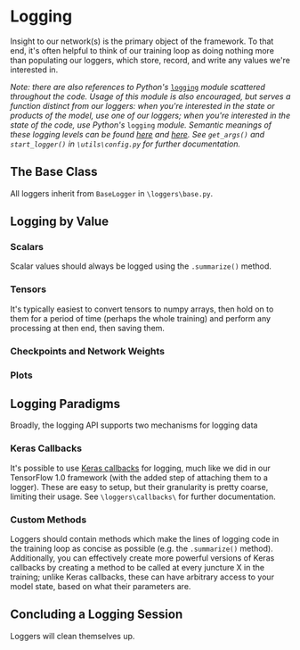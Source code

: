 # Logging
Insight to our network(s) is the primary object of the framework. To that end,
it's often helpful to think of our training loop as doing nothing more than
populating our loggers, which store, record, and write any values we're
interested in.

_Note: there are also references to Python's_
[`logging`](docs.python.org/3/library/logging) _module scattered throughout
the code. Usage of this module is also encouraged, but serves a function
distinct from our loggers: when you're interested in the state or products of
the model, use one of our loggers; when you're interested in the state of the
code, use Python's_ `logging` _module. Semantic meanings of these logging
levels can be found [here](stackoverflow.com/questions/2031163) and
[here](ibm.com/support/knowledgecenter/en/SSEP7J_10.2.2/com.ibm.swg.ba.cognos.ug_rtm_wb.10.2.2.doc/c_n30e74).
See `get_args()` and `start_logger()` in `\utils\config.py` for further
documentation._

## The Base Class
All loggers inherit from `BaseLogger` in `\loggers\base.py`.


## Logging by Value

### Scalars
Scalar values should always be logged using the `.summarize()` method.

### Tensors
It's typically easiest to convert tensors to numpy arrays, then hold on to
them for a period of time (perhaps the whole training) and perform any
processing at then end, then saving them.

### Checkpoints and Network Weights

### Plots


## Logging Paradigms
Broadly, the logging API supports two mechanisms for logging data

### Keras Callbacks
It's possible to use [Keras callbacks](https://www.tensorflow.org/api_docs/python/tf/keras/callbacks/Callback)
for logging, much like we did in our TensorFlow 1.0 framework (with the added
step of attaching them to a logger). These are easy to setup, but their
granularity is pretty coarse, limiting their usage. See `\loggers\callbacks\`
for further documentation.

### Custom Methods
Loggers should contain methods which make the lines of logging code in the
training loop as concise as possible (e.g. the `.summarize()` method).
Additionally, you can effectively create more powerful versions of Keras
callbacks by creating a method to be called at every juncture X in the
training; unlike Keras callbacks, these can have arbitrary access to your
model state, based on what their parameters are.


## Concluding a Logging Session

Loggers will clean themselves up.
